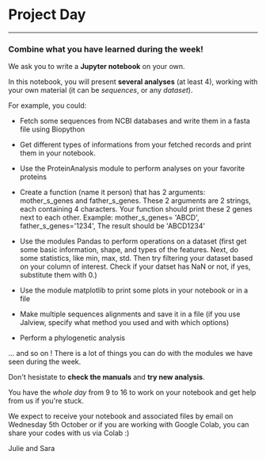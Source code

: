 # Project Day
---

### Combine what you have learned during the week!

We ask you to write a **Jupyter notebook** on your own.

In this notebook, you will present **several analyses** (at least 4), working with your own material (it can be *sequences*, or any *dataset*).

For example, you could:

* Fetch some sequences from NCBI databases and write them in a fasta file using Biopython

* Get different types of informations from your fetched records and print them in your notebook.

* Use the ProteinAnalysis module to perform analyses on your favorite proteins

* Create a function (name it person) that has 2 arguments: mother_s_genes and father_s_genes. These 2 arguments are 2 strings, each containing 4 characters. Your function should print these 2 genes next to each other.
Example: mother_s_genes= 'ABCD', father_s_genes='1234', The result should be 'ABCD1234'

* Use the modules Pandas to perform operations on a dataset (first get some basic information, shape, and types of the features. Next, do some statistics, like min, max, std. Then try filtering your dataset based on your column of interest. Check if your datset has NaN or not, if yes, substitute them with 0.)

* Use the module matplotlib to print some plots in your notebook or in a file

* Make multiple sequences alignments and save it in a file (if you use Jalview, specify what method you used and with which options)

* Perform a phylogenetic analysis

... and so on ! There is a lot of things you can do with the modules we have seen during the week.

Don't hesistate to **check the manuals** and **try new analysis**.

You have the *whole day* from 9 to 16 to work on your notebook and get help from us if you're stuck.

We expect to receive your notebook and associated files by email on Wednesday 5th October or if you are working with Google Colab, you can share your codes with us via Colab :)

Julie and Sara
